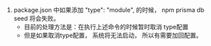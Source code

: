 1. package.json 中如果添加  "type": "module", 的时候， npm prisma db seed 将会失败。 
   - 目前的处理方法是：在执行上述命令的时候暂时取消 type配置
   - 但是如果取消type配置， 系统将无法启动， 所以有需要加回配置。  